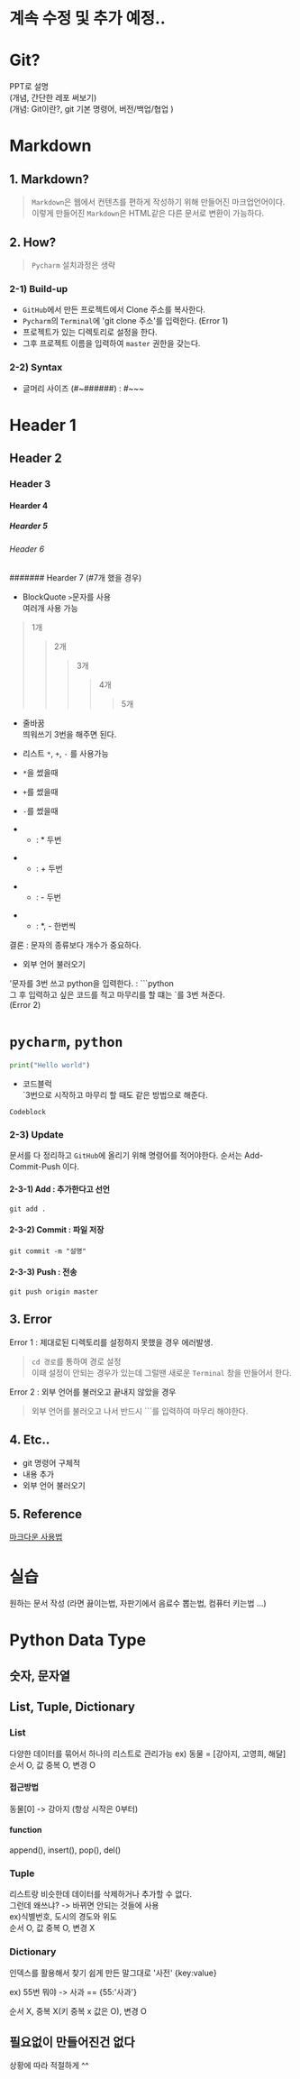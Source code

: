 # 계속 수정 및 추가 예정..


# Git?

PPT로 설명   
(개념, 간단한 레포 써보기)   
(개념: Git이란?, git 기본 명령어, 버전/백업/협업 )


# Markdown

## 1. Markdown?
>`Markdown`은 웹에서 컨텐츠를 편하게 작성하기 위해 만들어진 마크업언어이다.
>이렇게 만들어진 `Markdown`은 HTML같은 다른 문서로 변환이 가능하다.

## 2. How?
>`Pycharm` 설치과정은 생략

### 2-1) Build-up
* `GitHub`에서 만든 프로젝트에서 Clone 주소를 복사한다.
* `Pycharm`의 `Terminal`에 'git clone 주소'를 입력한다. (Error 1)
* 프로젝트가 있는 디렉토리로 설정을 한다.
* 그후 프로젝트 이름을 입력하여 `master` 권한을 갖는다.

### 2-2) Syntax
* 글머리 사이즈 (#~######) : #~~~
# Header 1
## Header 2
### Header 3
#### Hearder 4
##### Hearder 5
###### Header 6
####### Hearder 7 (#7개 했을 경우)

* BlockQuote
`>`문자를 사용   
여러개 사용 가능
> 1개
>>2개
>>>3개
>>>>4개
>>>>>5개

* 줄바꿈   
띄워쓰기 3번을 해주면 된다.

* 리스트
`*`, `+`, `-` 를 사용가능

* `*`을 썼을때
+ `+`를 썼을때
- `-`를 썼을때

* * : * 두번
+ + : + 두번
- - : - 두번
* - : *, - 한번씩

결론 : 문자의 종류보다 개수가 중요하다.


* 외부 언어 불러오기

'문자를 3번 쓰고 python을 입력한다. : ```python   
그 후 입력하고 싶은 코드를 적고 마무리를 할 떄는 `를 3번 쳐준다.   
(Error 2)
>
# `pycharm`, `python`
```python
print("Hello world")
```

* 코드블럭   
`3번으로 시작하고 마무리 할 때도 같은 방법으로 해준다.
```buildoutcfg
Codeblock
```


### 2-3) Update
문서를 다 정리하고 `GitHub`에 올리기 위해 명령어를 적어야한다.
순서는 Add-Commit-Push 이다.


#### 2-3-1) Add : 추가한다고 선언
```
git add .
```

#### 2-3-2) Commit : 파일 저장
```
git commit -m "설명"
```
#### 2-3-3) Push : 전송
```
git push origin master
```

## 3. Error
Error 1 : 제대로된 디렉토리를 설정하지 못했을 경우 에러발생.
>`cd 경로`를 통하여 경로 설정   
>이때 설정이 안되는 경우가 있는데 그럴땐 새로운 `Terminal` 창을 만들어서 한다.

Error 2 : 외부 언어를 불러오고 끝내지 않았을 경우
> 외부 언어를 불러오고 나서 반드시 ```를 입력하여 마무리 해야한다. 

## 4. Etc..
* git 명령어 구체적
* 내용 추가
* 외부 언어 불러오기

## 5. Reference
[마크다운 사용법][Link]

[Link]:https://gist.github.com/ihoneymon/652be052a0727ad59601



# 실습

원하는 문서 작성 (라면 끓이는법, 자판기에서 음료수 뽑는법, 컴퓨터 키는법 ...)










# Python Data Type

## 숫자, 문자열


## List, Tuple, Dictionary

### List
다양한 데이터를 묶어서 하나의 리스트로 관리가능
ex) 동물 = [강아지, 고영희, 해달]   
순서 O, 값 중복 O, 변경 O

#### 접근방법
동물[0] -> 강아지 (항상 시작은 0부터)

#### function
append(), insert(), pop(), del()

### Tuple
리스트랑 비슷한데 데이터를 삭제하거나 추가할 수 없다.   
그런데 왜쓰냐? -> 바뀌면 안되는 것들에 사용   
ex)식별번호, 도시의 경도와 위도    
순서 O, 값 중복 O, 변경 X



### Dictionary
인덱스를 활용해서 찾기 쉽게 만든 말그대로 '사전' {key:value}   

ex) 55번 뭐야 -> 사과 == {55:'사과'}   

순서 X, 중복 X(키 중복 x 값은 O), 변경 O




## 필요없이 만들어진건 없다
상황에 따라 적절하게 ^^

